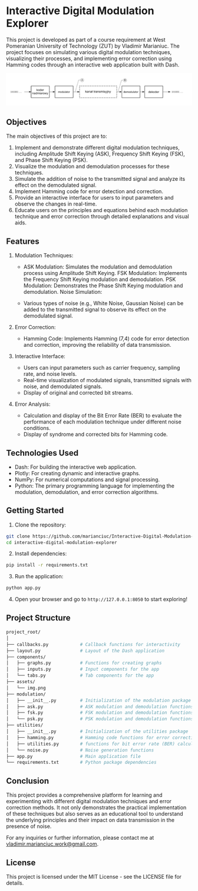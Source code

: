 # Interactive Digital Modulation Explorer

This project is developed as part of a course requirement at West Pomeranian University of Technology (ZUT) by Vladimir Marianiuc. The project focuses on simulating various digital modulation techniques, visualizing their processes, and implementing error correction using Hamming codes through an interactive web application built with Dash.

![Modulation Diagram](./assets/img.png)

## Objectives
The main objectives of this project are to:

1. Implement and demonstrate different digital modulation techniques, including Amplitude Shift Keying (ASK), Frequency Shift Keying (FSK), and Phase Shift Keying (PSK).
2. Visualize the modulation and demodulation processes for these techniques.
3. Simulate the addition of noise to the transmitted signal and analyze its effect on the demodulated signal.
4. Implement Hamming code for error detection and correction.
5. Provide an interactive interface for users to input parameters and observe the changes in real-time.
6. Educate users on the principles and equations behind each modulation technique and error correction through detailed explanations and visual aids.

## Features
1. Modulation Techniques:

   - ASK Modulation: Simulates the modulation and demodulation process using Amplitude Shift Keying.
   FSK Modulation: Implements the Frequency Shift Keying modulation and demodulation.
   PSK Modulation: Demonstrates the Phase Shift Keying modulation and demodulation.
   Noise Simulation:

   - Various types of noise (e.g., White Noise, Gaussian Noise) can be added to the transmitted signal to observe its effect on the demodulated signal.
2. Error Correction:

   - Hamming Code: Implements Hamming (7,4) code for error detection and correction, improving the reliability of data transmission.
3. Interactive Interface:

   - Users can input parameters such as carrier frequency, sampling rate, and noise levels.
   - Real-time visualization of modulated signals, transmitted signals with noise, and demodulated signals.
   - Display of original and corrected bit streams.
4. Error Analysis:

   - Calculation and display of the Bit Error Rate (BER) to evaluate the performance of each modulation technique under different noise conditions.
   - Display of syndrome and corrected bits for Hamming code.

## Technologies Used
- Dash: For building the interactive web application.
- Plotly: For creating dynamic and interactive graphs.
- NumPy: For numerical computations and signal processing.
- Python: The primary programming language for implementing the modulation, demodulation, and error correction algorithms.

## Getting Started

1. Clone the repository:
```bash
git clone https://github.com/marianciuc/Interactive-Digital-Modulation-Explorer.git
cd interactive-digital-modulation-explorer
```
2. Install dependencies:
```bash
pip install -r requirements.txt
```
3. Run the application:
```bash
python app.py
```
4. Open your browser and go to `http://127.0.0.1:8050` to start exploring!


## Project Structure

```bash
project_root/
│
├── callbacks.py            # Callback functions for interactivity
├── layout.py               # Layout of the Dash application
├── components/
│   ├── graphs.py           # Functions for creating graphs
│   ├── inputs.py           # Input components for the app
│   └── tabs.py             # Tab components for the app
├── assets/
│   └── img.png
├── modulation/
│   ├── __init__.py         # Initialization of the modulation package
│   ├── ask.py              # ASK modulation and demodulation functions
│   ├── fsk.py              # FSK modulation and demodulation functions
│   └── psk.py              # PSK modulation and demodulation functions
├── utilities/
│   ├── __init__.py         # Initialization of the utilities package
│   ├── hamming.py          # Hamming code functions for error correction
│   ├── utilities.py        # functions for bit error rate (BER) calculation and working with bit streams.
│   └── noise.py            # Noise generation functions
├── app.py                  # Main application file
└── requirements.txt        # Python package dependencies
```

## Conclusion
This project provides a comprehensive platform for learning and experimenting with different digital modulation techniques and error correction methods. It not only demonstrates the practical implementation of these techniques but also serves as an educational tool to understand the underlying principles and their impact on data transmission in the presence of noise.

For any inquiries or further information, please contact me at vladimir.marianciuc.work@gmail.com.

## License
This project is licensed under the MIT License - see the LICENSE file for details.
